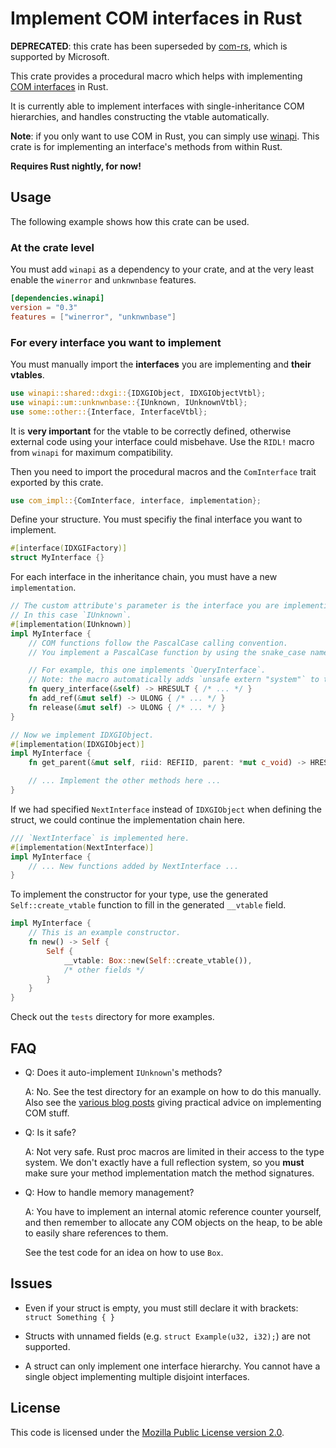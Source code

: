 # Implement COM interfaces in Rust

**DEPRECATED**: this crate has been superseded by [com-rs](https://github.com/microsoft/com-rs), which is supported by Microsoft.

This crate provides a procedural macro which helps with implementing
[COM interfaces](https://en.wikipedia.org/wiki/Component_Object_Model) in Rust.

It is currently able to implement interfaces with single-inheritance
COM hierarchies, and handles constructing the vtable automatically.

**Note**: if you only want to use COM in Rust,
you can simply use [winapi](https://github.com/retep998/winapi-rs).
This crate is for implementing an interface's methods from within Rust.

**Requires Rust nightly, for now!**

## Usage

The following example shows how this crate can be used.

### At the crate level

You must add `winapi` as a dependency to your crate, and at the very least enable the `winerror` and `unknwnbase` features.

```toml
[dependencies.winapi]
version = "0.3"
features = ["winerror", "unknwnbase"]
```

### For every interface you want to implement

You must manually import the **interfaces** you are implementing and **their vtables**.

```rust
use winapi::shared::dxgi::{IDXGIObject, IDXGIObjectVtbl};
use winapi::um::unknwnbase::{IUnknown, IUnknownVtbl};
use some::other::{Interface, InterfaceVtbl};
```

It is **very important** for the vtable to be correctly defined, otherwise external code
using your interface could misbehave. Use the `RIDL!` macro from `winapi` for maximum
compatibility.

Then you need to import the procedural macros and the `ComInterface` trait exported by this crate.

```rust
use com_impl::{ComInterface, interface, implementation};
```

Define your structure.
You must specifiy the final interface you want to implement.

```rust
#[interface(IDXGIFactory)]
struct MyInterface {}
```

For each interface in the inheritance chain, you must have a new `implementation`.

```rust
// The custom attribute's parameter is the interface you are implementing.
// In this case `IUnknown`.
#[implementation(IUnknown)]
impl MyInterface {
    // COM functions follow the PascalCase calling convention.
    // You implement a PascalCase function by using the snake_case name.

    // For example, this one implements `QueryInterface`.
    // Note: the macro automatically adds `unsafe extern "system"` to the function definition.
    fn query_interface(&self) -> HRESULT { /* ... */ }
    fn add_ref(&mut self) -> ULONG { /* ... */ }
    fn release(&mut self) -> ULONG { /* ... */ }
}

// Now we implement IDXGIObject.
#[implementation(IDXGIObject)]
impl MyInterface {
    fn get_parent(&mut self, riid: REFIID, parent: *mut c_void) -> HRESULT { /* ... */ }

    // ... Implement the other methods here ...
}
```

If we had specified `NextInterface` instead of `IDXGIObject` when defining the struct, we could continue the implementation chain here.

```rust
/// `NextInterface` is implemented here.
#[implementation(NextInterface)]
impl MyInterface {
    // ... New functions added by NextInterface ...
}
```

To implement the constructor for your type, use the generated `Self::create_vtable` function
to fill in the generated `__vtable` field.

```rust
impl MyInterface {
    // This is an example constructor.
    fn new() -> Self {
        Self {
            __vtable: Box::new(Self::create_vtable()),
            /* other fields */
        }
    }
}
```

Check out the `tests` directory for more examples.

## FAQ

- Q: Does it auto-implement `IUnknown`'s methods?

  A: No. See the test directory for an example on how to do this manually.
  Also see the [various blog posts](https://blogs.msdn.microsoft.com/oldnewthing/20040326-00/?p=40033)
  giving practical advice on implementing COM stuff.

- Q: Is it safe?

  A: Not very safe. Rust proc macros are limited in their access to the type system.
  We don't exactly have a full reflection system, so you **must** make sure your method
  implementation match the method signatures.

- Q: How to handle memory management?

  A: You have to implement an internal atomic reference counter yourself,
  and then remember to allocate any COM objects on the heap, to be able to
  easily share references to them.

  See the test code for an idea on how to use `Box`.

## Issues

- Even if your struct is empty, you must still declare it with brackets: `struct Something { }`

- Structs with unnamed fields (e.g. `struct Example(u32, i32);`) are not supported.

- A struct can only implement one interface hierarchy.
  You cannot have a single object implementing multiple disjoint interfaces.

## License

This code is licensed under the [Mozilla Public License version 2.0](https://www.mozilla.org/en-US/MPL/2.0/).
